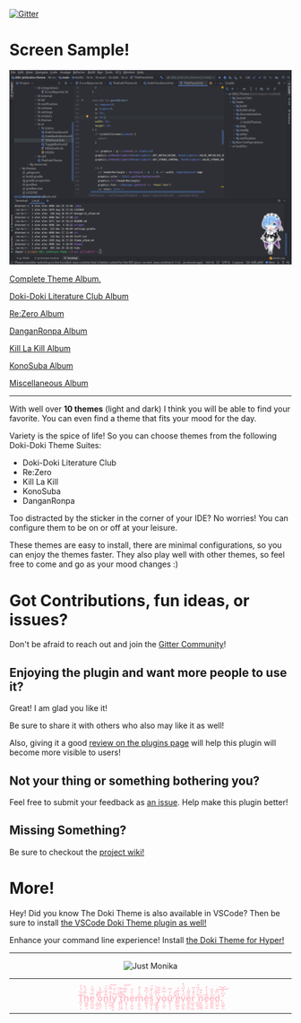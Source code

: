 [![Gitter](https://badges.gitter.im/doki-theme-jetbrains/community.svg)](https://gitter.im/doki-theme-jetbrains/community?utm_source=badge&utm_medium=badge&utm_campaign=pr-badge)

# Screen Sample!
![Rem](assets/screenshots/reZero/rem_code.png)

[Complete Theme Album.](complete_theme_album.md)

[Doki-Doki Literature Club Album](theme_album.md)

[Re:Zero Album](r0_album.md)

[DanganRonpa Album](dr_themes.md)

[Kill La Kill Album](klk_album.md)

[KonoSuba Album](ks_album.md)

[Miscellaneous Album](misc_themes.md)

---

With well over **10 themes** (light and dark) I think you will be able to find your favorite.
You can even find a theme that fits your mood for the day.

Variety is the spice of life! So you can choose themes from the following Doki-Doki Theme Suites:

- Doki-Doki Literature Club
- Re:Zero
- Kill La Kill
- KonoSuba
- DanganRonpa

Too distracted by the sticker in the corner of your IDE?
No worries! You can configure them to be on or off at your leisure.

These themes are easy to install, there are minimal configurations, so you can enjoy the themes faster.
They also play well with other themes, so feel free to come and go as your mood changes :)

# Got Contributions, fun ideas, or issues?

Don't be afraid to reach out and join the [Gitter Community](https://gitter.im/doki-theme-jetbrains/community?utm_source=share-link&utm_medium=link&utm_campaign=share-link)!

## Enjoying the plugin and want more people to use it?

Great! I am glad you like it!

Be sure to share it with others who also may like it as well!

Also, giving it a good [review on the plugins page](https://plugins.jetbrains.com/plugin/10804-doki-doki-literature-club-theme) will help this plugin will become more visible to users!

## Not your thing or something bothering you?

Feel free to submit your feedback as [an issue](https://github.com/Unthrottled/doki-theme-jetbrains/issues/new).
Help make this plugin better! 

## Missing Something?

Be sure to checkout the [project wiki!](https://github.com/Unthrottled/doki-theme-jetbrains/wiki)


# More!

Hey! Did you know The Doki Theme is also available in VSCode? Then be sure to install [the VSCode Doki Theme plugin as well!](https://github.com/Unthrottled/doki-theme-vscode)

Enhance your command line experience! Install [the Doki Theme for Hyper!](https://github.com/Unthrottled/doki-theme-hyper)

---

<div align="center">
    <img src="https://doki.assets.unthrottled.io/misc/logo.png" alt="Just Monika"></img>
</div>

---
<div align="center">
    <h3 style="color: pink;">Ṱ͙̠͔́̈́͐̇h̳̳̗̘͂̇́̊e̮̰̼̮̿́̋͗ ̝͇͎̱̊̚̕͝o͙͈̼̜̓̀̉̀n͚̩̣̣̅̍̐̈́l̻̺̩̠͋̑̎͠y̧̱̘͕̿͐̎͘ ̧͎̹̙̓̅̈́͆t̢͔̩̮́̐̕͠h̨͓͔͉̿́͑͝é̹̙̤̮̀̍̈m̙̥̙̺̋̾͑̊e̳̗̖̩̽͐͆͒s͖̰͎̏̍̓̈́ͅ ͎̻͔͍͗͒̾̀y̢̻̜͎̾̄͒̋o̗̝̮̞͛̿̏͐ǔ̥̜̹̘̓̿̕ ̢̛̫͕͔̎̂́ẻ̲̜̰͙̍̌͑v̜̻̗̥̈́̓̈́̔e̡͚͇̫̎̆̋͑r̺̮͓̳̍̊͗̋ ̻̻̣̹͋͑́̈́ǹ̨̲͚͇̒̆͘e̗͉̫̱͂͑͗̓e̳̬̬͈̓̊̂͘d̪̻̞̮̈͂͠͝.͍͇͍̫̒͆̓͝</h3>
</div>

---